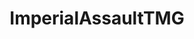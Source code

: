 ---
title: ImperialAssaultTMG
crosslinks:
- minipainting
- BoardGameExchange
- SWlegion
- swdestiny
- StarWars
---